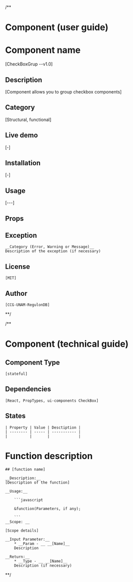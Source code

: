 /**
# Component (user guide)

# Component name 
[CheckBoxGrup --v1.0]

## Description  
[Component allows you to group checkbox components]

## Category   
[Structural, functional]  

## Live demo 
[-]

## Installation 
[-]

## Usage 
[---]

## Props 




## Exception
	__Category (Error, Warning or Message)__  
	Description of the exception (if necessary)

## License

	[MIT]

## Author 

	[CCG-UNAM-RegulonDB]

**/


/**
# Component (technical guide)

## Component Type 

	[stateful]

## Dependencies

	[React, PropTypes, ui-components CheckBox]

## States

	| Property | Value | Desctiption |
	| -------- | ----- | ----------- |
	|          |       |             |


# Function description

	## [function name]
	
	__Description:__  
	[Description of the function]
	
	__Usage:__
	
		```javascript
	
		&function(Parameters, if any);
	
		```
	__Scope: __
	
	[Scope details]
	
	__Input Parameter:__  
		* __Param - __ __[Name]__
		Description
	
	__Return:__  
		* __Type - __ __[Name]__
		Description (if necessary)
**/